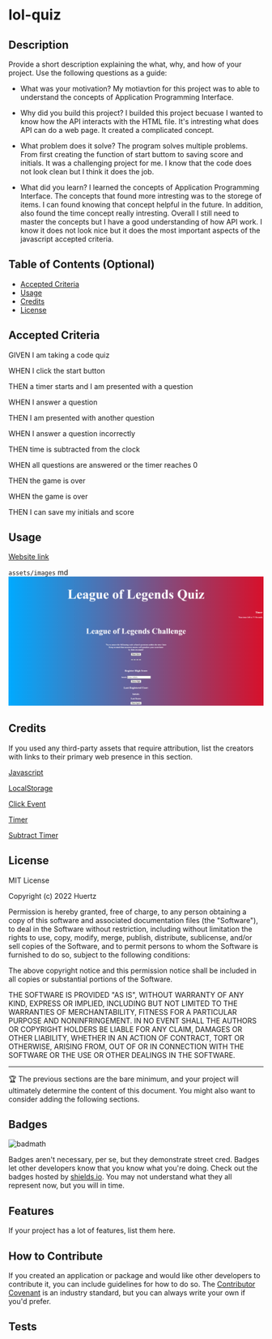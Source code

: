 # lol-quiz

## Description

Provide a short description explaining the what, why, and how of your project. Use the following questions as a guide:

- What was your motivation? 
My motiavtion for this project was to able to understand the concepts of Application Programming Interface. 

- Why did you build this project? 
I builded this project becuase I wanted to know how the API interacts with the HTML file. It's intresting what does API can do a web page. It created a complicated concept. 

- What problem does it solve?
The program solves multiple problems. From first creating the function of start buttom to saving score and initials. It was a challenging project for me. I know that the code does not look clean but I think it does the job.  

- What did you learn?
I learned the concepts of Application Programming Interface. The concepts that found more intresting was to the storege of items. I can found knowing that concept helpful in the future. In addition, also found the time concept really intresting. Overall I still need to master the concepts but I have a good understanding of how API work. I know it does not look nice but it does the most important aspects of the javascript accepted criteria. 

## Table of Contents (Optional)


- [Accepted Criteria](#criteria)
- [Usage](#usage)
- [Credits](#credits)
- [License](#license)

## Accepted Criteria

GIVEN I am taking a code quiz

WHEN I click the start button

THEN a timer starts and I am presented with a question

WHEN I answer a question

THEN I am presented with another question

WHEN I answer a question incorrectly

THEN time is subtracted from the clock

WHEN all questions are answered or the timer reaches 0

THEN the game is over

WHEN the game is over

THEN I can save my initials and score

## Usage

  [Website link](https://huertz.github.io/lol-quiz/)

  `assets/images`
   md ![alt text](./assets/images/League-of-Legends-Quiz.png)

## Credits

If you used any third-party assets that require attribution, list the creators with links to their primary web presence in this section.

[Javascript](https://developer.mozilla.org/en-US/docs/Web/JavaScript)

[LocalStorage](https://developer.mozilla.org/en-US/docs/Web/API/Window/localStorage)

[Click Event](https://developer.mozilla.org/en-US/docs/Web/API/Element/click_event)

[Timer](https://www.w3schools.com/js/js_timing.asp)

[Subtract Timer](https://stackoverflow.com/questions/58964755/subtract-time-from-timer-if-answer-is-wrong-creating-a-quiz-javascript)


## License

MIT License

Copyright (c) 2022 Huertz

Permission is hereby granted, free of charge, to any person obtaining a copy
of this software and associated documentation files (the "Software"), to deal
in the Software without restriction, including without limitation the rights
to use, copy, modify, merge, publish, distribute, sublicense, and/or sell
copies of the Software, and to permit persons to whom the Software is
furnished to do so, subject to the following conditions:

The above copyright notice and this permission notice shall be included in all
copies or substantial portions of the Software.

THE SOFTWARE IS PROVIDED "AS IS", WITHOUT WARRANTY OF ANY KIND, EXPRESS OR
IMPLIED, INCLUDING BUT NOT LIMITED TO THE WARRANTIES OF MERCHANTABILITY,
FITNESS FOR A PARTICULAR PURPOSE AND NONINFRINGEMENT. IN NO EVENT SHALL THE
AUTHORS OR COPYRIGHT HOLDERS BE LIABLE FOR ANY CLAIM, DAMAGES OR OTHER
LIABILITY, WHETHER IN AN ACTION OF CONTRACT, TORT OR OTHERWISE, ARISING FROM,
OUT OF OR IN CONNECTION WITH THE SOFTWARE OR THE USE OR OTHER DEALINGS IN THE
SOFTWARE.

---

🏆 The previous sections are the bare minimum, and your project will ultimately determine the content of this document. You might also want to consider adding the following sections.

## Badges

![badmath](https://img.shields.io/github/languages/top/lernantino/badmath)

Badges aren't necessary, per se, but they demonstrate street cred. Badges let other developers know that you know what you're doing. Check out the badges hosted by [shields.io](https://shields.io/). You may not understand what they all represent now, but you will in time.

## Features

If your project has a lot of features, list them here.

## How to Contribute

If you created an application or package and would like other developers to contribute it, you can include guidelines for how to do so. The [Contributor Covenant](https://www.contributor-covenant.org/) is an industry standard, but you can always write your own if you'd prefer.

## Tests